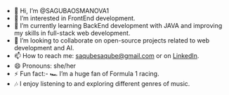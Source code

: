 - 👋 Hi, I’m @SAGUBAOSMANOVA1
- 👀 I’m interested in FrontEnd development.
- 🌱 I’m currently learning BackEnd development with JAVA and improving my skills in full-stack web development.
- 💞️ I’m looking to collaborate on open-source projects related to web development and AI.
- 📫 How to reach me: saqubesaqube@gmail.com or on [LinkedIn](https://www.linkedin.com/in/saguba-osmanova/).
- 😄 Pronouns: she/her
- ⚡ Fun fact:- 🏎️ I’m a huge fan of Formula 1 racing.
- 🎶 I enjoy listening to and exploring different genres of music.

<!---
SAGUBAOSMANOVA1/SAGUBAOSMANOVA1 is a ✨ special ✨ repository because its `README.md` (this file) appears on your GitHub profile.
You can click the Preview link to take a look at your changes.
--->

